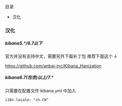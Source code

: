 目录

- 汉化

### 汉化

##### kibana5.*/6.7以下

官方并没有支持中文，需要另外下载补丁包 推荐下面这个 ↓

https://github.com/anbai-inc/Kibana_Hanization

##### kibana6.7(包含)以上/7.*

只需要在配置文件 kibana.yml 中加入

```
i18n.locale: "zh-CN"
```